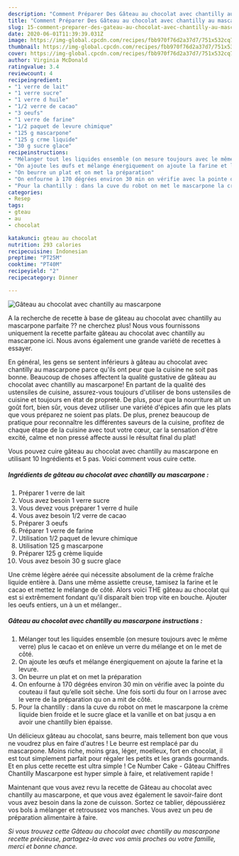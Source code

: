 ```yaml
---
description: "Comment Préparer Des Gâteau au chocolat avec chantilly au mascarpone"
title: "Comment Préparer Des Gâteau au chocolat avec chantilly au mascarpone"
slug: 15-comment-preparer-des-gateau-au-chocolat-avec-chantilly-au-mascarpone
date: 2020-06-01T11:39:39.031Z
image: https://img-global.cpcdn.com/recipes/fbb970f76d2a37d7/751x532cq70/gateau-au-chocolat-avec-chantilly-au-mascarpone-photo-principale-de-la-recette.jpg
thumbnail: https://img-global.cpcdn.com/recipes/fbb970f76d2a37d7/751x532cq70/gateau-au-chocolat-avec-chantilly-au-mascarpone-photo-principale-de-la-recette.jpg
cover: https://img-global.cpcdn.com/recipes/fbb970f76d2a37d7/751x532cq70/gateau-au-chocolat-avec-chantilly-au-mascarpone-photo-principale-de-la-recette.jpg
author: Virginia McDonald
ratingvalue: 3.4
reviewcount: 4
recipeingredient:
- "1 verre de lait"
- "1 verre sucre"
- "1 verre d huile"
- "1/2 verre de cacao"
- "3 oeufs"
- "1 verre de farine"
- "1/2 paquet de levure chimique"
- "125 g mascarpone"
- "125 g crme liquide"
- "30 g sucre glace"
recipeinstructions:
- "Mélanger tout les liquides ensemble (on mesure toujours avec le même verre) plus le cacao et on enlève un verre du mélange et on le met de côté."
- "On ajoute les œufs et mélange énergiquement on ajoute la farine et la levure."
- "On beurre un plat et on met la préparation"
- "On enfourne à 170 dégrées environ 30 min on vérifie avec la pointe du couteau il faut qu’elle soit sèche. Une fois sorti du four on l arrose avec le verre de la préparation qu on a mit de côté."
- "Pour la chantilly : dans la cuve du robot on met le mascarpone la crème liquide bien froide et le sucre glace et la vanille et on bat jusqu a en avoir une chantilly bien épaisse."
categories:
- Resep
tags:
- gteau
- au
- chocolat

katakunci: gteau au chocolat 
nutrition: 293 calories
recipecuisine: Indonesian
preptime: "PT25M"
cooktime: "PT40M"
recipeyield: "2"
recipecategory: Dinner

---
```



![Gâteau au chocolat avec chantilly au mascarpone](https://img-global.cpcdn.com/recipes/fbb970f76d2a37d7/751x532cq70/gateau-au-chocolat-avec-chantilly-au-mascarpone-photo-principale-de-la-recette.jpg)

A la recherche de recette à base de gâteau au chocolat avec chantilly au mascarpone parfaite ?? ne cherchez plus! Nous vous fournissons uniquement la recette parfaite gâteau au chocolat avec chantilly au mascarpone ici. Nous avons également une grande variété de recettes à essayer.

En général, les gens se sentent inférieurs à gâteau au chocolat avec chantilly au mascarpone parce qu'ils ont peur que la cuisine ne soit pas bonne. Beaucoup de choses affectent la qualité gustative de gâteau au chocolat avec chantilly au mascarpone! En partant de la qualité des ustensiles de cuisine, assurez-vous toujours d'utiliser de bons ustensiles de cuisine et toujours en état de propreté. De plus, pour que la nourriture ait un goût fort, bien sûr, vous devez utiliser une variété d'épices afin que les plats que vous préparez ne soient pas plats. De plus, prenez beaucoup de pratique pour reconnaître les différentes saveurs de la cuisine, profitez de chaque étape de la cuisine avec tout votre cœur, car la sensation d'être excité, calme et non pressé affecte aussi le résultat final du plat!

<!--inarticleads1-->

Vous pouvez cuire gâteau au chocolat avec chantilly au mascarpone en utilisant 10 Ingrédients et 5 pas. Voici comment vous cuire cette.

##### Ingrédients de gâteau au chocolat avec chantilly au mascarpone :

1. Préparer 1 verre de lait
1. Vous avez besoin 1 verre sucre
1. Vous devez vous préparer 1 verre d huile
1. Vous avez besoin 1/2 verre de cacao
1. Préparer 3 oeufs
1. Préparer 1 verre de farine
1. Utilisation 1/2 paquet de levure chimique
1. Utilisation 125 g mascarpone
1. Préparer 125 g crème liquide
1. Vous avez besoin 30 g sucre glace


Une crème légère aérée qui nécessite absolument de la crème fraîche liquide entière à. Dans une même assiette creuse, tamisez la farine et le cacao et mettez le mélange de côté. Alors voici THE gâteau au chocolat qui est si extrêmement fondant qu&#39;il disparaît bien trop vite en bouche. Ajouter les oeufs entiers, un à un et mélanger.. 

<!--inarticleads2-->

##### Gâteau au chocolat avec chantilly au mascarpone instructions :

1. Mélanger tout les liquides ensemble (on mesure toujours avec le même verre) plus le cacao et on enlève un verre du mélange et on le met de côté.
1. On ajoute les œufs et mélange énergiquement on ajoute la farine et la levure.
1. On beurre un plat et on met la préparation
1. On enfourne à 170 dégrées environ 30 min on vérifie avec la pointe du couteau il faut qu’elle soit sèche. Une fois sorti du four on l arrose avec le verre de la préparation qu on a mit de côté.
1. Pour la chantilly : dans la cuve du robot on met le mascarpone la crème liquide bien froide et le sucre glace et la vanille et on bat jusqu a en avoir une chantilly bien épaisse.


Un délicieux gâteau au chocolat, sans beurre, mais tellement bon que vous ne voudrez plus en faire d&#39;autres ! Le beurre est remplacé par du mascarpone. Moins riche, moins gras, léger, moelleux, fort en chocolat, il est tout simplement parfait pour régaler les petits et les grands gourmands. Et en plus cette recette est ultra simple ! Ce Number Cake - Gâteau Chiffres Chantilly Mascarpone est hyper simple à faire, et relativement rapide ! 

<!--inarticleads1-->

<p>
Maintenant que vous avez revu la recette de Gâteau au chocolat avec chantilly au mascarpone, et que vous avez également le savoir-faire dont vous avez besoin dans la zone de cuisson. Sortez ce tablier, dépoussiérez vos bols à mélanger et retroussez vos manches. Vous avez un peu de préparation alimentaire à faire.
</p>

<p>
<i>Si vous trouvez cette Gâteau au chocolat avec chantilly au mascarpone recette précieuse, partagez-la avec vos amis proches ou votre famille, merci et bonne chance.</i>
</p>

